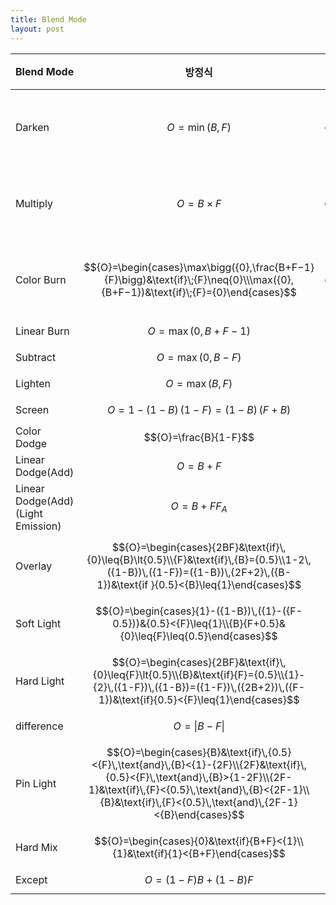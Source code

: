 ```yaml
---
title: Blend Mode
layout: post
---
```


|Blend Mode|방정식|치역|
|---|---|---|
|Darken|$${O}=\min({B},{F})$$|$${0}\leq{O}\leq{1}$$|
|Multiply|$${O}={B}\times{F}$$|$${0}\leq{O}\leq{1}$$|
|Color Burn|$${O}=\begin{cases}\max\bigg({0},\frac{B+F−1}{F}\bigg)&\text{if}\;{F}\neq{0}\\\max({0},{B+F−1})&\text{if}\;{F}={0}\end{cases}$$|$${0}\leq{O}\leq{1}$$|
|Linear Burn|$${O}=\max({0},{B+F−1})$$|
|Subtract|$${O}=\max(0,{B-F})$$|
|Lighten|$${O}=\max({B},{F})$$|
|Screen|$${O}=1-({1-B})\,({1-F})=({1-B})\,({F+B})$$|
|Color Dodge|$${O}=\frac{B}{1-F}$$|
|Linear Dodge(Add)|$${O}={B}+{F}$$|
|Linear Dodge(Add)(Light Emission)|$${O}={B}+{F}{F_A}$$|
|Overlay|$${O}=\begin{cases}{2BF}&\text{if}\,{0}\leq{B}\lt{0.5}\\{F}&\text{if}\,{B}={0.5}\\1-2\,({1-B})\,({1-F})=({1-B})\,{2F+2}\,({B-1})&\text{if }{0.5}<{B}\leq{1}\end{cases}$$|
|Soft Light|$${O}=\begin{cases}{1}-({1-B})\,({1}-({F-0.5}))&{0.5}<{F}\leq{1}\\{B}{F+0.5}&{0}\leq{F}\leq{0.5}\end{cases}$$|
|Hard Light|$${O}=\begin{cases}{2BF}&\text{if}\,{0}\leq{F}\lt{0.5}\\{B}&\text{if}{F}={0.5}\\{1}-{2}\,({1-F})\,({1-B})=({1-F})\,({2B+2})\,({F-1})&\text{if}{0.5}<{F}\leq{1}\end{cases}$$|
|difference|$${O}=\vert{B-F}\vert$$|
|Pin Light|$${O}=\begin{cases}{B}&\text{if}\,{0.5}<{F}\,\text{and}\,{B}<{1}-{2F}\\{2F}&\text{if}\,{0.5}<{F}\,\text{and}\,{B}>{1-2F}\\{2F-1}&\text{if}\,{F}<{0.5}\,\text{and}\,{B}<{2F-1}\\{B}&\text{if}\,{F}<{0.5}\,\text{and}\,{2F-1}<{B}\end{cases}$$|
|Hard Mix|$${O}=\begin{cases}{0}&\text{if}{B+F}<{1}\\{1}&\text{if}{1}<{B+F}\end{cases}$$|
|Except|$${O}=({1-F}){B}+({1-B}){F}$$|
